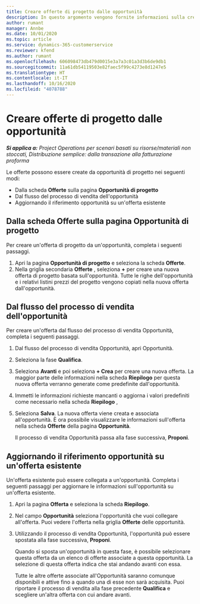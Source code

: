 ```yaml
---
title: Creare offerte di progetto dalle opportunità
description: In questo argomento vengono fornite informazioni sulla creazione di un offerta di progetto da un'opportunità.
author: rumant
manager: Annbe
ms.date: 10/01/2020
ms.topic: article
ms.service: dynamics-365-customerservice
ms.reviewer: kfend
ms.author: rumant
ms.openlocfilehash: 606098473db479d0015e3a7a3c01a3d3b6de9db1
ms.sourcegitcommit: 11a61db54119503e82faec5f99c4273e8d1247e5
ms.translationtype: HT
ms.contentlocale: it-IT
ms.lasthandoff: 10/16/2020
ms.locfileid: "4078788"
---
```

# <a name="create-project-quotes-from-opportunities"></a>Creare offerte di progetto dalle opportunità

_**Si applica a:** Project Operations per scenari basati su risorse/materiali non stoccati, Distribuzione semplice: dalla transazione alla fatturazione proforma_

Le offerte possono essere create da opportunità di progetto nei seguenti modi:

- Dalla scheda **Offerte** sulla pagina **Opportunità di progetto**
- Dal flusso del processo di vendita dell'opportunità
- Aggiornando il riferimento opportunità su un'offerta esistente

## <a name="from-the-quotes-tab-of-the-project-opportunity-page"></a>Dalla scheda Offerte sulla pagina Opportunità di progetto

Per creare un'offerta di progetto da un'opportunità, completa i seguenti passaggi.

1. Apri la pagina **Opportunità di progetto** e seleziona la scheda **Offerte**. 
2. Nella griglia secondaria **Offerte** , seleziona **+** per creare una nuova offerta di progetto basata sull'opportunità. Tutte le righe dell'opportunità e i relativi listini prezzi del progetto vengono copiati nella nuova offerta dall'opportunità.

## <a name="from-the-opportunity-sales-process-flow"></a>Dal flusso del processo di vendita dell'opportunità

Per creare un'offerta dal flusso del processo di vendita Opportunità, completa i seguenti passaggi.

1. Dal flusso del processo di vendita Opportunità, apri Opportunità.
2. Seleziona la fase **Qualifica**. 
3. Seleziona **Avanti** e poi seleziona **+ Crea** per creare una nuova offerta. La maggior parte delle informazioni nella scheda **Riepilogo** per questa nuova offerta verranno generate come predefinite dall'opportunità. 
4. Immetti le informazioni richieste mancanti o aggiorna i valori predefiniti come necessario nella scheda **Riepilogo** ,
5. Seleziona **Salva**. La nuova offerta viene creata e associata all'opportunità. È ora possibile visualizzare le informazioni sull'offerta nella scheda **Offerte** della pagina **Opportunità**. 

   Il processo di vendita Opportunità passa alla fase successiva, **Proponi**.


## <a name="by-updating-the-opportunity-reference-on-an-existing-quote"></a>Aggiornando il riferimento opportunità su un'offerta esistente

Un'offerta esistente può essere collegata a un'opportunità. Completa i seguenti passaggi per aggiornare le informazioni sull'opportunità su un'offerta esistente.

1. Apri la pagina **Offerta** e seleziona la scheda **Riepilogo**.
2. Nel campo **Opportunità** seleziona l'opportunità che vuoi collegare all'offerta. Puoi vedere l'offerta nella griglia **Offerte** delle opportunità. 
3. Utilizzando il processo di vendita Opportunità, l'opportunità può essere spostata alla fase successiva, **Proponi**. 

   Quando si sposta un'opportunità in questa fase, è possibile selezionare questa offerta da un elenco di offerte associate a questa opportunità. La selezione di questa offerta indica che stai andando avanti con essa.

   Tutte le altre offerte associate all'Opportunità saranno comunque disponibili e attive fino a quando una di esse non sarà acquisita. Puoi riportare il processo di vendita alla fase precedente **Qualifica** e scegliere un'altra offerta con cui andare avanti.
